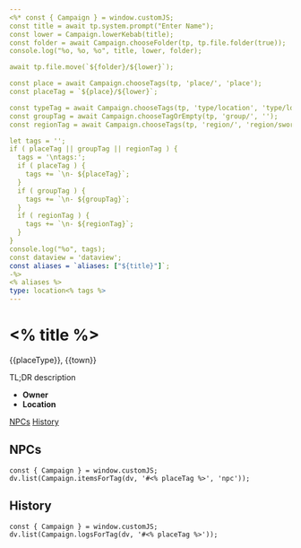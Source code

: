 ```yaml
---
<%* const { Campaign } = window.customJS;
const title = await tp.system.prompt("Enter Name");
const lower = Campaign.lowerKebab(title);
const folder = await Campaign.chooseFolder(tp, tp.file.folder(true));
console.log("%o, %o, %o", title, lower, folder);

await tp.file.move(`${folder}/${lower}`);

const place = await Campaign.chooseTags(tp, 'place/', 'place');
const placeTag = `${place}/${lower}`;

const typeTag = await Campaign.chooseTags(tp, 'type/location', 'type/location/shop');
const groupTag = await Campaign.chooseTagOrEmpty(tp, 'group/', '');
const regionTag = await Campaign.chooseTags(tp, 'region/', 'region/sword-coast-north');

let tags = '';
if ( placeTag || groupTag || regionTag ) {
  tags = '\ntags:';
  if ( placeTag ) {
    tags += `\n- ${placeTag}`;
  }
  if ( groupTag ) {
    tags += `\n- ${groupTag}`;
  }
  if ( regionTag ) {
    tags += `\n- ${regionTag}`;
  }
}
console.log("%o", tags);
const dataview = 'dataview';
const aliases = `aliases: ["${title}"]`;
-%>
<% aliases %>
type: location<% tags %>
---
```

# <% title %>
<span class="subhead">{{placeType}}, {{town}}</span>

TL;DR description

- **Owner**
- **Location**

<span class="nav">[NPCs](#NPCs) [History](#History)</span>

## NPCs

```<% dataview %>js
const { Campaign } = window.customJS;
dv.list(Campaign.itemsForTag(dv, '#<% placeTag %>', 'npc'));
```

## History
```<% dataview %>js
const { Campaign } = window.customJS;
dv.list(Campaign.logsForTag(dv, '#<% placeTag %>'));
```